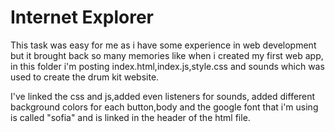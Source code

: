 # Internet Explorer

This task was easy for me as i have some experience in web development but it brought back so many memories like when i created my first web app, in this folder i'm posting index.html,index.js,style.css and sounds which was used to create the drum kit website.

I've linked the css and js,added even listeners for sounds, added different background colors for each button,body and the google font that i'm using is called "sofia" and is linked in the header of the html file.
